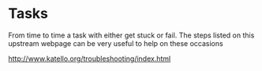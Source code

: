 # Tasks

From time to time a task with either get stuck or fail. The steps listed on this upstream webpage can be very useful to help on these occasions

http://www.katello.org/troubleshooting/index.html


